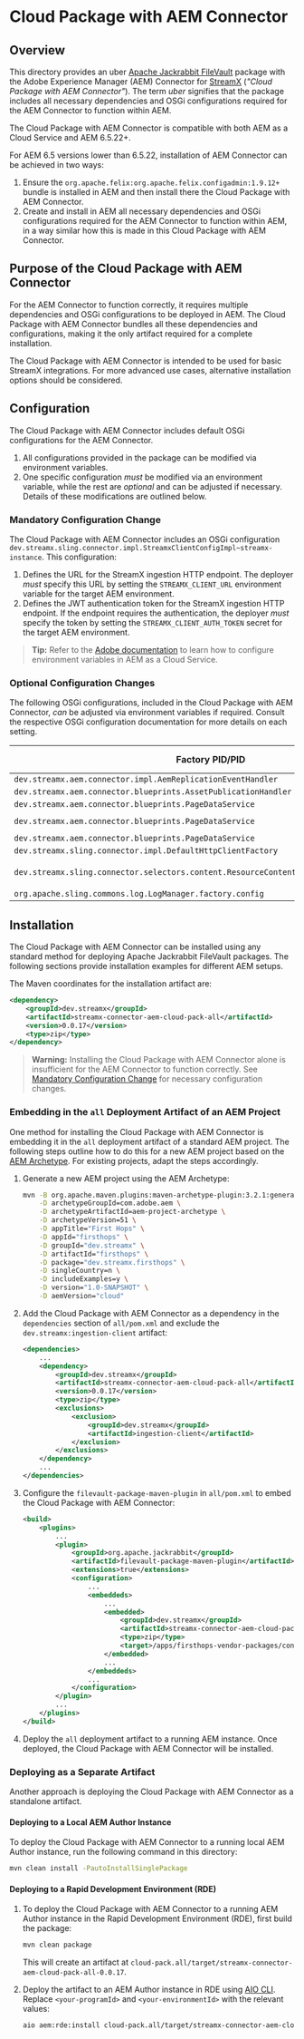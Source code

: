 # Cloud Package with AEM Connector

## Overview

This directory provides an uber [Apache Jackrabbit FileVault](https://jackrabbit.apache.org/filevault/index.html) package with the Adobe Experience Manager (AEM) Connector for [StreamX](https://www.streamx.dev/StreamX) (*"Cloud Package with AEM Connector"*). The term _uber_ signifies that the package includes all necessary dependencies and OSGi configurations required for the AEM Connector to function within AEM.

The Cloud Package with AEM Connector is compatible with both AEM as a Cloud Service and AEM 6.5.22+.

For AEM 6.5 versions lower than 6.5.22, installation of AEM Connector can be achieved in two ways:
1. Ensure the `org.apache.felix:org.apache.felix.configadmin:1.9.12+` bundle is installed in AEM and then install there the Cloud Package with AEM Connector.
1. Create and install in AEM all necessary dependencies and OSGi configurations required for the AEM Connector to function within AEM, in a way similar how this is made in this Cloud Package with AEM Connector.

## Purpose of the Cloud Package with AEM Connector

For the AEM Connector to function correctly, it requires multiple dependencies and OSGi configurations to be deployed in AEM. The Cloud Package with AEM Connector bundles all these dependencies and configurations, making it the only artifact required for a complete installation.

The Cloud Package with AEM Connector is intended to be used for basic StreamX integrations. For more advanced use cases, alternative installation options should be considered.

## Configuration

The Cloud Package with AEM Connector includes default OSGi configurations for the AEM Connector.

1. All configurations provided in the package can be modified via environment variables.
2. One specific configuration _must_ be modified via an environment variable, while the rest are _optional_ and can be adjusted if necessary. Details of these modifications are outlined below.

### Mandatory Configuration Change

The Cloud Package with AEM Connector includes an OSGi configuration `dev.streamx.sling.connector.impl.StreamxClientConfigImpl~streamx-instance`. This configuration:
1. Defines the URL for the StreamX ingestion HTTP endpoint. The deployer _must_ specify this URL by setting the `STREAMX_CLIENT_URL` environment variable for the target AEM environment.
2. Defines the JWT authentication token for the StreamX ingestion HTTP endpoint. If the endpoint requires the authentication, the deployer _must_ specify the token by setting the `STREAMX_CLIENT_AUTH_TOKEN` secret for the target AEM environment.

> **Tip:** Refer to the [Adobe documentation](https://experienceleague.adobe.com/en/docs/experience-manager-cloud-service/content/implementing/using-cloud-manager/environment-variables) to learn how to configure environment variables in AEM as a Cloud Service.

### Optional Configuration Changes

The following OSGi configurations, included in the Cloud Package with AEM Connector, _can_ be adjusted via environment variables if required. Consult the respective OSGi configuration documentation for more details on each setting.

| Factory PID/PID                                                                         | Property name in OSGi configuration  | Name of corresponding environment variable | Default value set by the Cloud Package with AEM Connector                             |
|-----------------------------------------------------------------------------------------|--------------------------------------|--------------------------------------------|---------------------------------------------------------------------------------------|
| `dev.streamx.aem.connector.impl.AemReplicationEventHandler`                             | `push-from`                          | `STREAMX_PUSH_FROM`                        | `author`                                                                              |
| `dev.streamx.aem.connector.blueprints.AssetPublicationHandler`                          | `assets.path.regexp`                 | `STREAMX_ASSETS_PATH_REGEXP`               | `^/content/dam/.+`                                                                    |
| `dev.streamx.aem.connector.blueprints.PageDataService`                                  | `pages.path.regexp`                  | `STREAMX_PAGES_PATH_REGEXP`                | `^/content/.+`                                                                        |
| `dev.streamx.aem.connector.blueprints.PageDataService`                                  | `templates.path.regexp`              | `STREAMX_TEMPLATES_PATH_REGEXP`            | `^/content/experience-fragments/templates/.+`                                         |
| `dev.streamx.aem.connector.blueprints.PageDataService`                                  | `shorten.content.paths`              | `STREAMX_SHORTEN_CONTENT_PATHS`            | `false`                                                                               |
| `dev.streamx.sling.connector.impl.DefaultHttpClientFactory`                             | `insecure`                           | `STREAMX_CLIENT_INSECURE`                  | `false`                                                                               |
| `dev.streamx.sling.connector.selectors.content.ResourceContentRelatedResourcesSelector` | `references.search-regexes`          | `STREAMX_REFERENCES_SEARCH_REGEXES`        | `(/content[^\"'\\s]*\\.coreimg\\.[^\"'\\s]*),(/[^\"'\\s]*etc\\.clientlibs[^\"'\\s]*)` |
| `org.apache.sling.commons.log.LogManager.factory.config`                                | `org.apache.sling.commons.log.level` | `STREAMX_LOG_LEVEL`                        | `WARN`                                                                                |

## Installation

The Cloud Package with AEM Connector can be installed using any standard method for deploying Apache Jackrabbit FileVault packages. The following sections provide installation examples for different AEM setups.

The Maven coordinates for the installation artifact are:

```xml
<dependency>
    <groupId>dev.streamx</groupId>
    <artifactId>streamx-connector-aem-cloud-pack-all</artifactId>
    <version>0.0.17</version>
    <type>zip</type>
</dependency>
```

> **Warning:** Installing the Cloud Package with AEM Connector alone is insufficient for the AEM Connector to function correctly. See [Mandatory Configuration Change](#mandatory-configuration-change) for necessary configuration changes.

### Embedding in the `all` Deployment Artifact of an AEM Project

One method for installing the Cloud Package with AEM Connector is embedding it in the `all` deployment artifact of a standard AEM project. The following steps outline how to do this for a new AEM project based on the [AEM Archetype](https://github.com/adobe/aem-project-archetype). For existing projects, adapt the steps accordingly.

1. Generate a new AEM project using the AEM Archetype:

    ```bash
    mvn -B org.apache.maven.plugins:maven-archetype-plugin:3.2.1:generate \
        -D archetypeGroupId=com.adobe.aem \
        -D archetypeArtifactId=aem-project-archetype \
        -D archetypeVersion=51 \
        -D appTitle="First Hops" \
        -D appId="firsthops" \
        -D groupId="dev.streamx" \
        -D artifactId="firsthops" \
        -D package="dev.streamx.firsthops" \
        -D singleCountry=n \
        -D includeExamples=y \
        -D version="1.0-SNAPSHOT" \
        -D aemVersion="cloud"
    ```

2. Add the Cloud Package with AEM Connector as a dependency in the `dependencies` section of `all/pom.xml` and exclude the `dev.streamx:ingestion-client` artifact:

    ```xml
    <dependencies>
        ...
        <dependency>
            <groupId>dev.streamx</groupId>
            <artifactId>streamx-connector-aem-cloud-pack-all</artifactId>
            <version>0.0.17</version>
            <type>zip</type>
            <exclusions>
                <exclusion>
                    <groupId>dev.streamx</groupId>
                    <artifactId>ingestion-client</artifactId>
                </exclusion>
            </exclusions>
        </dependency>
        ...
    </dependencies>
    ```

3. Configure the `filevault-package-maven-plugin` in `all/pom.xml` to embed the Cloud Package with AEM Connector:

    ```xml
    <build>
        <plugins>
            ...
            <plugin>
                <groupId>org.apache.jackrabbit</groupId>
                <artifactId>filevault-package-maven-plugin</artifactId>
                <extensions>true</extensions>
                <configuration>
                    ...
                    <embeddeds>
                        ...
                        <embedded>
                            <groupId>dev.streamx</groupId>
                            <artifactId>streamx-connector-aem-cloud-pack-all</artifactId>
                            <type>zip</type>
                            <target>/apps/firsthops-vendor-packages/content/install</target>
                        </embedded>
                        ...
                    </embeddeds>
                    ...
                </configuration>
            </plugin>
            ...
        </plugins>
    </build>
    ```

4. Deploy the `all` deployment artifact to a running AEM instance. Once deployed, the Cloud Package with AEM Connector will be installed.

### Deploying as a Separate Artifact

Another approach is deploying the Cloud Package with AEM Connector as a standalone artifact.

#### Deploying to a Local AEM Author Instance

To deploy the Cloud Package with AEM Connector to a running local AEM Author instance, run the following command in this directory:

```bash
mvn clean install -PautoInstallSinglePackage
```

#### Deploying to a Rapid Development Environment (RDE)

1. To deploy the Cloud Package with AEM Connector to a running AEM Author instance in the Rapid Development Environment (RDE), first build the package:

    ```bash
    mvn clean package
    ```

   This will create an artifact at `cloud-pack.all/target/streamx-connector-aem-cloud-pack-all-0.0.17`.

2. Deploy the artifact to an AEM Author instance in RDE using [AIO CLI](https://experienceleague.adobe.com/en/docs/experience-manager-learn/cloud-service/local-development-environment-set-up/development-tools#aio-cli). Replace `<your-programId>` and `<your-environmentId>` with the relevant values:

    ```bash
    aio aem:rde:install cloud-pack.all/target/streamx-connector-aem-cloud-pack-all-0.0.17.zip --programId <your-programId> --environmentId <your-environmentId>
    ```
